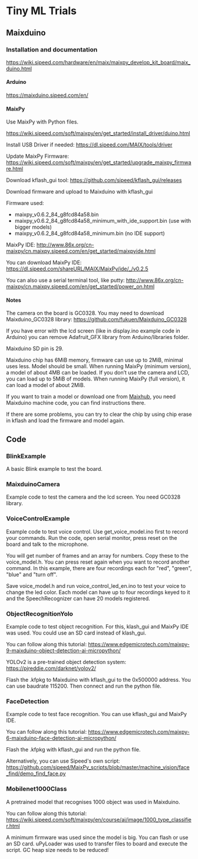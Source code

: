 # Tiny ML Trials
## Maixduino
### Installation and documentation

https://wiki.sipeed.com/hardware/en/maix/maixpy_develop_kit_board/maix_duino.html

#### Arduino
https://maixduino.sipeed.com/en/

#### MaixPy
Use MaixPy with Python files.

https://wiki.sipeed.com/soft/maixpy/en/get_started/install_driver/duino.html

Install USB Driver if needed: https://dl.sipeed.com/MAIX/tools/driver

Update MaixPy Firmware: 
https://wiki.sipeed.com/soft/maixpy/en/get_started/upgrade_maixpy_firmware.html

Download kflash_gui tool: https://github.com/sipeed/kflash_gui/releases

Download firmware and upload to Maixduino with kflash_gui

Firmware used:
- maixpy_v0.6.2_84_g8fcd84a58.bin 
- maixpy_v0.6.2_84_g8fcd84a58_minimum_with_ide_support.bin (use with bigger models)
- maixpy_v0.6.2_84_g8fcd84a58_minimum.bin (no IDE support)

MaixPy IDE: http://www.86x.org/cn-maixpy/cn.maixpy.sipeed.com/en/get_started/maixpyide.html

You can download MaixPy IDE: https://dl.sipeed.com/shareURL/MAIX/MaixPy/ide/_/v0.2.5

You can also use a serial terminal tool, like putty: http://www.86x.org/cn-maixpy/cn.maixpy.sipeed.com/en/get_started/power_on.html

#### Notes
The camera on the board is GC0328. You may need to download Maixduino_GC0328 library: 	https://github.com/fukuen/Maixduino_GC0328

If you have error with the lcd screen (like in display.ino example code in Arduino) you can remove Adafruit_GFX library from Arduino/libraries folder.

Maixduino SD pin is 29.

Maixduino chip has 6MiB memory, firmware can use up to 2MiB, minimal uses less. Model should be small. When running MaixPy (minimum version), a model of about 4MB can be loaded. If you don’t use the camera and LCD, you can load up to 5MiB of models. When running MaixPy (full version), it can load a model of about 2MiB.

If you want to train a model or download one from [Maixhub](https://maixhub.com), you need Maixduino machine code, you can find instructions there.

If there are some problems, you can try to clear the chip by using chip erase in kflash and load the firmware and model again.

## Code
### BlinkExample
A basic Blink example to test the board.

### MaixduinoCamera
Example code to test the camera and the lcd screen.
You need GC0328 library.

### VoiceControlExample
Example code to test voice control. Use get_voice_model.ino first to record your commands. Run the code, open serial monitor, press reset on the board and talk to the microphone. 

You will get number of frames and an array for numbers. Copy these to the voice_model.h. You can press reset again when you want to record another command. In this example, there are four recordings each for "red", "green", "blue" and "turn off". 

Save voice_model.h and run voice_control_led_en.ino to test your voice to change the led color. Each model can have up to four recordings keyed to it and the SpeechRecognizer can have 20 models registered.

### ObjectRecognitionYolo
Example code to test object recognition. For this, klash_gui and MaixPy IDE was used. You could use an SD card instead of klash_gui.

You can follow along this tutorial: https://www.edgemicrotech.com/maixpy-9-maixduino-object-detection-ai-micropython/

YOLOv2 is a pre-trained object detection system: https://pjreddie.com/darknet/yolov2/

Flash the .kfpkg to Maixduino with kflash_gui to the 0x500000 address. You can use baudrate 115200. Then connect and run the python file.

### FaceDetection
Example code to test face recognition. You can use kflash_gui and MaixPy IDE.

You can follow along this tutorial: https://www.edgemicrotech.com/maixpy-6-maixduino-face-detection-ai-micropython/

Flash the .kfpkg with kflash_gui and run the python file.

Alternatively, you can use Sipeed's own script: https://github.com/sipeed/MaixPy_scripts/blob/master/machine_vision/face_find/demo_find_face.py 

### Mobilenet1000Class
A pretrained model that recognises 1000 object was used in Maixduino.

You can follow along this tutorial: https://wiki.sipeed.com/soft/maixpy/en/course/ai/image/1000_type_classifier.html

A minimum firmware was used since the model is big. You can flash or use an SD card. uPyLoader was used to transfer files to board and execute the script. GC heap size needs to be reduced!
